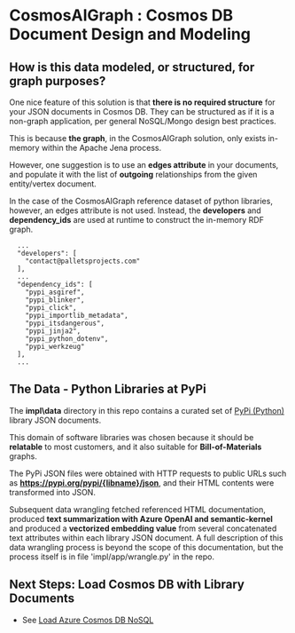 # CosmosAIGraph : Cosmos DB Document Design and Modeling

## How is this data modeled, or structured, for graph purposes?

One nice feature of this solution is that **there is no required structure**
for your JSON documents in Cosmos DB.  They can be structured as if
it is a non-graph application, per general NoSQL/Mongo design best practices.

This is because **the graph**, in the CosmosAIGraph solution, only
exists in-memory within the Apache Jena process.

However, one suggestion is to use an **edges attribute** in your
documents, and populate it with the list of **outgoing** relationships
from the given entity/vertex document.

In the case of the CosmosAIGraph reference dataset of python libraries,
however, an edges attribute is not used.  Instead, the **developers**
and **dependency_ids** are used at runtime to construct the in-memory
RDF graph.

```
  ...
  "developers": [
    "contact@palletsprojects.com"
  ],
  ...
  "dependency_ids": [
    "pypi_asgiref",
    "pypi_blinker",
    "pypi_click",
    "pypi_importlib_metadata",
    "pypi_itsdangerous",
    "pypi_jinja2",
    "pypi_python_dotenv",
    "pypi_werkzeug"
  ],
  ...
```

## The Data - Python Libraries at PyPi

The **impl\data** directory in this repo contains a curated set of
[PyPi (Python)](https://pypi.org/) library JSON documents.

This domain of software libraries was chosen because it should be **relatable** 
to most customers, and it also suitable for **Bill-of-Materials** graphs.

The PyPi JSON files were obtained with HTTP requests to public URLs such as 
**https://pypi.org/pypi/{libname}/json**, and their HTML contents were transformed into JSON.

Subsequent data wrangling fetched referenced HTML documentation, produced 
**text summarization with Azure OpenAI and semantic-kernel** and produced
a **vectorized embedding value** from several concatenated text attributes
within each library JSON document.  A full description of this data wrangling
process is beyond the scope of this documentation, but the process itself
is in file 'impl/app/wrangle.py' in the repo.

## Next Steps: Load Cosmos DB with Library Documents

- See [Load Azure Cosmos DB NoSQL](load_cosmos_nosql.md)
